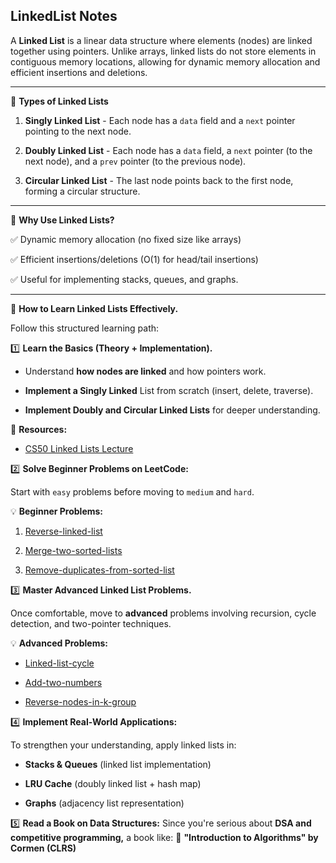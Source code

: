 ## LinkedList Notes

A **Linked List** is a linear data structure where elements (nodes) are linked together using pointers. Unlike arrays, linked lists do not store elements in contiguous memory locations, allowing for dynamic memory allocation and efficient insertions and deletions.

---

🔹 **Types of Linked Lists**

1. **Singly Linked List** - Each node has a `data` field and a `next` pointer pointing to the next node.

2. **Doubly Linked List** - Each node has a `data` field, a `next` pointer (to the next node), and a `prev` pointer (to the previous node).

3. **Circular Linked List** - The last node points back to the first node, forming a circular structure.

---

📌 **Why Use Linked Lists?**

✅ Dynamic memory allocation (no fixed size like arrays)

✅ Efficient insertions/deletions (O(1) for head/tail insertions)

✅ Useful for implementing stacks, queues, and graphs.

---

🚀 **How to Learn Linked Lists Effectively.**

 Follow this structured learning path:

1️⃣ **Learn the Basics (Theory + Implementation).**

- Understand **how nodes are linked** and how pointers work.

- **Implement a Singly Linked** List from scratch (insert, delete, traverse).

- **Implement Doubly and Circular Linked Lists** for deeper understanding.

📖 **Resources:**

- [CS50 Linked Lists Lecture](https://cs50.harvard.edu/x/2025/notes/5/)



2️⃣ **Solve Beginner Problems on LeetCode:**

Start with `easy` problems before moving to `medium` and `hard`.

💡 **Beginner Problems:**

1. [Reverse-linked-list](https://leetcode.com/problems/reverse-linked-list/)

2. [Merge-two-sorted-lists](https://leetcode.com/problems/merge-two-sorted-lists/)

3. [Remove-duplicates-from-sorted-list](https://leetcode.com/problems/remove-duplicates-from-sorted-list/description/)


3️⃣ **Master Advanced Linked List Problems.**

Once comfortable, move to **advanced** problems involving recursion, cycle detection, and two-pointer techniques.

💡 **Advanced Problems:**

- [Linked-list-cycle](https://leetcode.com/problems/linked-list-cycle/description/)

- [Add-two-numbers](https://leetcode.com/problems/add-two-numbers/description/)

- [Reverse-nodes-in-k-group](https://leetcode.com/problems/reverse-nodes-in-k-group/description/)


4️⃣ **Implement Real-World Applications:**

To strengthen your understanding, apply linked lists in:

- **Stacks & Queues** (linked list implementation)

- **LRU Cache** (doubly linked list + hash map)

- **Graphs** (adjacency list representation)


5️⃣ **Read a Book on Data Structures:**
Since you're serious about **DSA and competitive programming,** a book like: 📘 **"Introduction to Algorithms" by Cormen (CLRS)**


